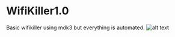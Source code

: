 # WifiKiller1.0
Basic wifikiller using mdk3 but everything is automated.
![alt text](https://s-media-cache-ak0.pinimg.com/originals/f2/aa/18/f2aa180425d3697c8709e24be428b745.jpg)
